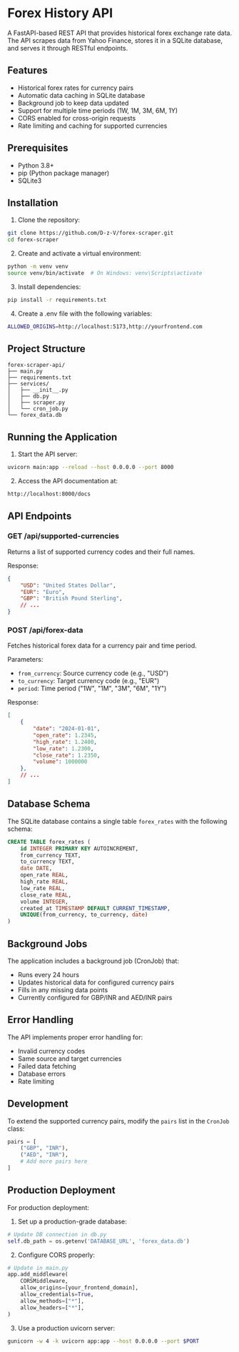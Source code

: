 ﻿# Forex History API

A FastAPI-based REST API that provides historical forex exchange rate data. The API scrapes data from Yahoo Finance, stores it in a SQLite database, and serves it through RESTful endpoints.

## Features

- Historical forex rates for currency pairs
- Automatic data caching in SQLite database
- Background job to keep data updated
- Support for multiple time periods (1W, 1M, 3M, 6M, 1Y)
- CORS enabled for cross-origin requests
- Rate limiting and caching for supported currencies

## Prerequisites

- Python 3.8+
- pip (Python package manager)
- SQLite3

## Installation

1. Clone the repository:
```bash
git clone https://github.com/D-z-V/forex-scraper.git
cd forex-scraper
```

2. Create and activate a virtual environment:
```bash
python -m venv venv
source venv/bin/activate  # On Windows: venv\Scripts\activate
```

3. Install dependencies:
```bash
pip install -r requirements.txt
```

4. Create a .env file with the following variables:
```bash
ALLOWED_ORIGINS=http://localhost:5173,http://yourfrontend.com  
```

## Project Structure

```
forex-scraper-api/
├── main.py
├── requirements.txt
├── services/
│   ├── __init__.py
│   ├── db.py
│   ├── scraper.py
│   └── cron_job.py
└── forex_data.db
```

## Running the Application

1. Start the API server:
```bash
uvicorn main:app --reload --host 0.0.0.0 --port 8000
```

2. Access the API documentation at:
```
http://localhost:8000/docs
```

## API Endpoints

### GET /api/supported-currencies
Returns a list of supported currency codes and their full names.

Response:
```json
{
    "USD": "United States Dollar",
    "EUR": "Euro",
    "GBP": "British Pound Sterling",
    // ...
}
```

### POST /api/forex-data
Fetches historical forex data for a currency pair and time period.

Parameters:
- `from_currency`: Source currency code (e.g., "USD")
- `to_currency`: Target currency code (e.g., "EUR")
- `period`: Time period ("1W", "1M", "3M", "6M", "1Y")

Response:
```json
[
    {
        "date": "2024-01-01",
        "open_rate": 1.2345,
        "high_rate": 1.2400,
        "low_rate": 1.2300,
        "close_rate": 1.2350,
        "volume": 1000000
    },
    // ...
]
```

## Database Schema

The SQLite database contains a single table `forex_rates` with the following schema:

```sql
CREATE TABLE forex_rates (
    id INTEGER PRIMARY KEY AUTOINCREMENT,
    from_currency TEXT,
    to_currency TEXT,
    date DATE,
    open_rate REAL,
    high_rate REAL,
    low_rate REAL,
    close_rate REAL,
    volume INTEGER,
    created_at TIMESTAMP DEFAULT CURRENT_TIMESTAMP,
    UNIQUE(from_currency, to_currency, date)
)
```

## Background Jobs

The application includes a background job (CronJob) that:
- Runs every 24 hours
- Updates historical data for configured currency pairs
- Fills in any missing data points
- Currently configured for GBP/INR and AED/INR pairs

## Error Handling

The API implements proper error handling for:
- Invalid currency codes
- Same source and target currencies
- Failed data fetching
- Database errors
- Rate limiting

## Development

To extend the supported currency pairs, modify the `pairs` list in the `CronJob` class:

```python
pairs = [
    ("GBP", "INR"),
    ("AED", "INR"),
    # Add more pairs here
]
```

## Production Deployment

For production deployment:

1. Set up a production-grade database:
```python
# Update DB connection in db.py
self.db_path = os.getenv('DATABASE_URL', 'forex_data.db')
```

2. Configure CORS properly:
```python
# Update in main.py
app.add_middleware(
    CORSMiddleware,
    allow_origins=[your_frontend_domain],
    allow_credentials=True,
    allow_methods=["*"],
    allow_headers=["*"],
)
```

3. Use a production uvicorn server:
```bash
gunicorn -w 4 -k uvicorn app:app --host 0.0.0.0 --port $PORT
```
